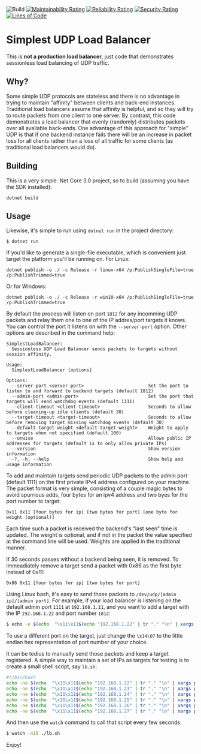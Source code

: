 ![Build](https://github.com/mlhpdx/SimplestLoadBalancer/workflows/Build/badge.svg)
[![Maintainability Rating](https://sonarcloud.io/api/project_badges/measure?project=mlhpdx_SimplestLoadBalancer&metric=sqale_rating)](https://sonarcloud.io/dashboard?id=mlhpdx_SimplestLoadBalancer)
[![Reliability Rating](https://sonarcloud.io/api/project_badges/measure?project=mlhpdx_SimplestLoadBalancer&metric=reliability_rating)](https://sonarcloud.io/dashboard?id=mlhpdx_SimplestLoadBalancer)
[![Security Rating](https://sonarcloud.io/api/project_badges/measure?project=mlhpdx_SimplestLoadBalancer&metric=security_rating)](https://sonarcloud.io/dashboard?id=mlhpdx_SimplestLoadBalancer)
[![Lines of Code](https://sonarcloud.io/api/project_badges/measure?project=mlhpdx_SimplestLoadBalancer&metric=ncloc)](https://sonarcloud.io/dashboard?id=mlhpdx_SimplestLoadBalancer)

# Simplest UDP Load Balancer #

This is **not a production load balancer**, just code that demonstrates sessionless load balancing of UDP traffic. 

## Why? ##

Some simple UDP protocols are stateless and there is no advantage in trying to maintain "affinity" between clients and back-end instances.  Traditional load balancers assume that affinity is helpful, and so they will try to route packets from one client to one server. By contrast, this code demonstrates a load balancer that evenly (randomly) distributes packets over all available back-ends. One advantage of this approach for "simple" UDP is that if one backend instance fails there will be an increase in packet loss for all clients rather than a loss of all traffic for some clients (as traditional load balancers would do).

## Building ##

This is a very simple .Net Core 3.0 project, so to build (assuming you have the SDK installed):

```
dotnet build
```

## Usage ##
Likewise, it's simple to run using `dotnet run` in the project directory:

```
$ dotnet run
```

If you'd like to generate a single-file executable, which is convenient just target the platform you'll be running on. For Linux:

```
dotnet publish -o ./ -c Release -r linux-x64 /p:PublishSingleFile=true /p:PublishTrimmed=true
```

Or for Windows:

```
dotnet publish -o ./ -c Release -r win10-x64 /p:PublishSingleFile=true /p:PublishTrimmed=true
```

By default the process will listen on port `1812` for any incomming UDP packets and relay them one to one of the IP addres/port targets it knows.  You can control the port it listens on with the `--server-port` option.  Other options are described in the command help:

```
SimplestLoadBalancer:
  Sessionless UDP Load Balancer sends packets to targets without session affinity.

Usage:
  SimplestLoadBalancer [options]

Options:
  --server-port <server-port>                        Set the port to listen to and forward to backend targets (default 1812)
  --admin-port <admin-port>                          Set the port that targets will send watchdog events (default 1111)
  --client-timeout <client-timeout>                  Seconds to allow before cleaning-up idle clients (default 30)
  --target-timeout <target-timeout>                  Seconds to allow before removing target missing watchdog events (default 30)
  --default-target-weight <default-target-weight>    Weight to apply to targets when not specified (default 100)
  --unwise                                           Allows public IP addresses for targets (default is to only allow private IPs)
  --version                                          Show version information
  -?, -h, --help                                     Show help and usage information
```

To add and maintain targets send periodic UDP packets to the admin port (default 1111) on the first private IPv4 address configured on your machine.  The packet format is very simple, consisting of a couple magic bytes to avoid spurrious adds, four bytes for an ipv4 address and two byes for the port number to target:

```
0x11 0x11 [four bytes for ip] [two bytes for port] [one byte for weight (optional)]
```

Each time such a packet is received the backend's "last seen" time is updated. The weight is optional, and if not in the packet the value specified at the command line will be used.  Weights are applied in the traditional manner.  

If 30 seconds passes without a backend being seen, it is removed. To immeadiately remove a target send a packet with 0x86 as the first byte instead of 0x11:

```
0x86 0x11 [four bytes for ip] [two bytes for port]
```

Using Linux bash, it's easy to send those packets to `/dev/udp/[admin ip]/[admin port]`. For example, if your load balancer is listening on the default admin port `1111` at `192.168.1.11`, and you want to add a target with the IP `192.168.1.22` and port number `1812`:

```bash
$ echo -e $(echo  "\x11\x11$(echo "192.168.1.22" | tr "." "\n" | xargs printf '\\x%02X')\x14\x07") > /dev/udp/192.168.1.11/1111
```
To use a different port on the target, just change the `\x14\07` to the little endian hex representation of port number of your choice.

It can be tedius to manually send those packets and keep a target registered. A simple way to maintain a set of IPs as targets for testing is to create a small shell script, say `lb.sh`:

```bash
#!/bin/bash
echo -ne $(echo  "\x11\x11$(echo "192.168.1.22" | tr "." "\n" | xargs printf '\\x%02X')\x14\x07") > /dev/udp/192.168.1.11/1111
echo -ne $(echo  "\x11\x11$(echo "192.168.1.23" | tr "." "\n" | xargs printf '\\x%02X')\x14\x07") > /dev/udp/192.168.1.11/1111
echo -ne $(echo  "\x11\x11$(echo "192.168.1.24" | tr "." "\n" | xargs printf '\\x%02X')\x14\x07") > /dev/udp/192.168.1.11/1111
echo -ne $(echo  "\x11\x11$(echo "192.168.1.25" | tr "." "\n" | xargs printf '\\x%02X')\x14\x07") > /dev/udp/192.168.1.11/1111
echo -ne $(echo  "\x11\x11$(echo "192.168.1.26" | tr "." "\n" | xargs printf '\\x%02X')\x14\x07") > /dev/udp/192.168.1.11/1111
echo -ne $(echo  "\x11\x11$(echo "192.168.1.27" | tr "." "\n" | xargs printf '\\x%02X')\x14\x07") > /dev/udp/192.168.1.11/1111
```

And then use the `watch` command to call that script every few seconds:

```bash
$ watch -n10 ./lb.sh
```

Enjoy!
